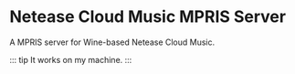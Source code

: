 # Netease Cloud Music MPRIS Server

A MPRIS server for Wine-based Netease Cloud Music.

::: tip
It works on my machine.
:::
